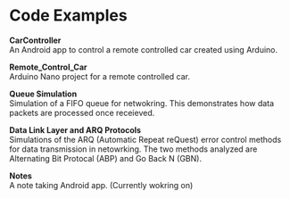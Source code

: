 # Code Examples

**CarController**  
An Android app to control a remote controlled car created using Arduino.

**Remote_Control_Car**  
Arduino Nano project for a remote controlled car.

**Queue Simulation**  
Simulation of a FIFO queue for netwokring. This demonstrates how data packets are processed once receieved.

**Data Link Layer and ARQ Protocols**  
Simulations of the ARQ (Automatic Repeat reQuest) error control methods for data transmission in netowrking. 
The two methods analyzed are Alternating Bit Protocal (ABP) and Go Back N (GBN).

**Notes**  
A note taking Android app. (Currently wokring on)
